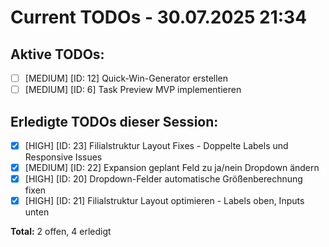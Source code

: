 # Current TODOs - 30.07.2025 21:34

## Aktive TODOs:
- [ ] [MEDIUM] [ID: 12] Quick-Win-Generator erstellen
- [ ] [MEDIUM] [ID: 6] Task Preview MVP implementieren

## Erledigte TODOs dieser Session:
- [x] [HIGH] [ID: 23] Filialstruktur Layout Fixes - Doppelte Labels und Responsive Issues
- [x] [MEDIUM] [ID: 22] Expansion geplant Feld zu ja/nein Dropdown ändern
- [x] [HIGH] [ID: 20] Dropdown-Felder automatische Größenberechnung fixen
- [x] [HIGH] [ID: 21] Filialstruktur Layout optimieren - Labels oben, Inputs unten

**Total:** 2 offen, 4 erledigt
